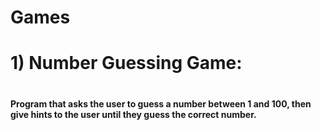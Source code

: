 # Games
<body>
<h1> 1) Number Guessing Game: <h1>
<h4> Program that asks the user to guess a number between 1 and 100, 
 then give hints to the user until they guess the correct number. </h4>
</body>
